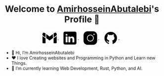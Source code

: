 <p align="center">
  <h1 align="center">Welcome to <a href="https://github.com/AmirhosseinAbutalebi">AmirhosseinAbutalebi</a>'s Profile 👋</h1>
</p>

<p align="center">
  <a href="mailto:abutalebiamir78@gmail.com" >
    <img align="center" alt="AmirhosseinAbutalebi | Gmail" width="50px" src="https://github.com/AmirhosseinAbutalebi/AmirhosseinAbutalebi/blob/main/gmail-100.svg" />
  </a> &nbsp;&nbsp;
  
  <a href="https://www.linkedin.com/in/amirhossein-abutalebi-bb5237236/" target="_blank">
    <img align="center" alt="AmirhosseinAbutalebi | Linkedin" width="50px" src="https://github.com/AmirhosseinAbutalebi/AmirhosseinAbutalebi/blob/main/linkedin-100.svg" />
  </a> &nbsp;&nbsp;
  
  <a href="https://www.instagram.com/amirhosein_abt/" target="_blank">
    <img align="center" alt="AmirhosseinAbutalebi | Instagram" width="50px" src="https://github.com/AmirhosseinAbutalebi/AmirhosseinAbutalebi/blob/main/instagram-100.svg" />
  </a> &nbsp;&nbsp;
  
  <a href="https://github.com/AmirhosseinAbutalebi" target="_blank">
    <img align="center" alt="AmirhosseinAbutalebi | GitHub" width="50px" src="https://github.com/AmirhosseinAbutalebi/AmirhosseinAbutalebi/blob/main/github-128.svg" />
  </a> &nbsp;&nbsp;
</p> 

<ul>
  <li>👋 Hi, I’m AmirhosseinAbutalebi</li>
  <li>❤️ I love Creating websites and Programming in Python and Learn new Things.</li>
  <li>🌱 I’m currently learning Web Development, Rust, Python, and AI.</li>
</ul>



<!--
**AmirhosseinAbutalebi/AmirhosseinAbutalebi** is a ✨ _special_ ✨ repository because its `README.md` (this file) appears on your GitHub profile.

Here are some ideas to get you started:

- 🔭 I’m currently working on ...
- 🌱 I’m currently learning ...
- 👯 I’m looking to collaborate on ...
- 🤔 I’m looking for help with ...
- 💬 Ask me about ...
- 📫 How to reach me: ...
- 😄 Pronouns: ...
- ⚡ Fun fact: ...
-->
